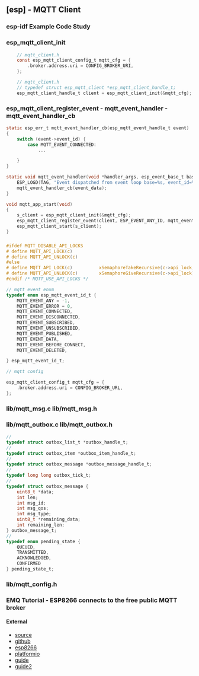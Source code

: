 ## [esp] - MQTT Client

### esp-idf Example Code Study


### esp_mqtt_client_init
```c
    // mqtt_client.h
    const esp_mqtt_client_config_t mqtt_cfg = {
        .broker.address.uri = CONFIG_BROKER_URI,
    };

    // mqtt_client.h
    // typedef struct esp_mqtt_client *esp_mqtt_client_handle_t;
    esp_mqtt_client_handle_t client = esp_mqtt_client_init(&mqtt_cfg);
```

### esp_mqtt_client_register_event - mqtt_event_handler - mqtt_event_handler_cb
```c
static esp_err_t mqtt_event_handler_cb(esp_mqtt_event_handle_t event)
{
    switch (event->event_id) {
        case MQTT_EVENT_CONNECTED:
            ...

    }
}

static void mqtt_event_handler(void *handler_args, esp_event_base_t base, int32_t event_id, void *event_data) {
    ESP_LOGD(TAG, "Event dispatched from event loop base=%s, event_id=%d", base, event_id);
    mqtt_event_handler_cb(event_data);
}

void mqtt_app_start(void)
{
    s_client = esp_mqtt_client_init(&mqtt_cfg);
    esp_mqtt_client_register_event(client, ESP_EVENT_ANY_ID, mqtt_event_handler, NULL);
    esp_mqtt_client_start(s_client);
}
```


###
```c
#ifdef MQTT_DISABLE_API_LOCKS
# define MQTT_API_LOCK(c)
# define MQTT_API_UNLOCK(c)
#else
# define MQTT_API_LOCK(c)          xSemaphoreTakeRecursive(c->api_lock, portMAX_DELAY)
# define MQTT_API_UNLOCK(c)        xSemaphoreGiveRecursive(c->api_lock)
#endif /* MQTT_USE_API_LOCKS */

```
```c
// mqtt event enum
typedef enum esp_mqtt_event_id_t {
    MQTT_EVENT_ANY = -1,
    MQTT_EVENT_ERROR = 0,
    MQTT_EVENT_CONNECTED,
    MQTT_EVENT_DISCONNECTED,
    MQTT_EVENT_SUBSCRIBED,
    MQTT_EVENT_UNSUBSCRIBED,
    MQTT_EVENT_PUBLISHED,
    MQTT_EVENT_DATA,
    MQTT_EVENT_BEFORE_CONNECT,
    MQTT_EVENT_DELETED,

} esp_mqtt_event_id_t;

// mqtt config

esp_mqtt_client_config_t mqtt_cfg = {
    .broker.address.uri = CONFIG_BROKER_URL,
};

```

### lib/mqtt_msg.c  lib/mqtt_msg.h



### lib/mqtt_outbox.c lib/mqtt_outbox.h

```c
//
typedef struct outbox_list_t *outbox_handle_t;
//
typedef struct outbox_item *outbox_item_handle_t;
//
typedef struct outbox_message *outbox_message_handle_t;
//
typedef long long outbox_tick_t;
//
typedef struct outbox_message {
    uint8_t *data;
    int len;
    int msg_id;
    int msg_qos;
    int msg_type;
    uint8_t *remaining_data;
    int remaining_len;
} outbox_message_t;
//
typedef enum pending_state {
    QUEUED,
    TRANSMITTED,
    ACKNOWLEDGED,
    CONFIRMED
} pending_state_t;

```

### lib/mqtt_config.h




### EMQ Tutorial - ESP8266 connects to the free public MQTT broker

#### External
* [source](https://www.emqx.com/en/blog/esp8266-connects-to-the-public-mqtt-broker)
* [github](https://github.com/emqx/MQTT-Client-Examples)
* [esp8266](https://github.com/esp8266/Arduino)
* [platformio](https://github.com/platformio/platform-espressif8266/tree/master/examples/esp8266-rtos-sdk-blink?utm_source=platformio.org&utm_medium=docs)
* [guide](https://arduino-esp8266.readthedocs.io/en/3.0.2/installing.html#boards-manager)
* [guide2](https://www.instructables.com/Use-Arduino-Due-to-program-and-test-ESP8266/)

